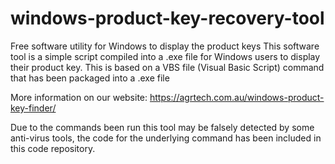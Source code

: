 # windows-product-key-recovery-tool
Free software utility for Windows to display the product keys
This software tool is a simple script compiled into a .exe file for Windows users to display their product key. This is based on a VBS file (Visual Basic Script) command that has been packaged into a .exe file

More information on our website: https://agrtech.com.au/windows-product-key-finder/

Due to the commands been run this tool may be falsely detected by some anti-virus tools, the code for the underlying command has been included in this code repository.
